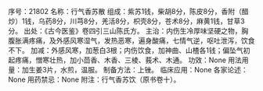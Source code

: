 序号：21802
名称：行气香苏散
组成：紫苏1钱，柴胡8分，陈皮8分，香附（醋炒）1钱，乌药8分，川芎8分，羌活8分，枳壳8分，苍术8分，麻黄1钱，甘草3分。
出处：《古今医鉴》卷四引三山陈氏方。
主治：内伤生冷厚味坚硬之物，胸腹胀满疼痛，及外感风寒湿气，发热恶寒，遍身酸痛，七情气逆，呕吐泄泻，饮食不下。
加减：外感风寒，加葱白3根；内伤饮食，加神曲、山楂各1钱；偏坠气初起疼痛，憎寒壮热，加小茴香、木香、三棱、莪术、木通。
功效：None
用法用量：加生姜3片，水煎，温服。
制备方法：上锉。
临床应用：None
各家论述：None
用药禁忌：None
附注：行气香苏饮（原书卷十）。
